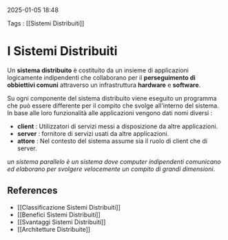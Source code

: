 2025-01-05 18:48

Tags : [[Sistemi Distribuiti]]

# I Sistemi Distribuiti

Un **sistema distribuito** è costituito da un insieme di applicazioni logicamente indipendenti che collaborano per il **perseguimento di obbiettivi comuni** attraverso un infrastruttura **hardware** e **software**.

Su ogni componente del sistema distribuito viene eseguito un programma che può essere differente per il compito che svolge all'interno del sistema. In base alle loro funzionalità alle applicazioni vengono dati nomi diversi : 

- **client** : Utilizzatori di servizi messi a disposizione da altre applicazioni.
- **server** : fornitore di servizi usati da altre applicazioni.
- **attore** : Nel contesto del sistema assume sia il ruolo di client che di server.

*un sistema parallelo è un sistema dove computer indipendenti comunicano ed elaborano per svolgere velocemente un compito di grandi dimensioni*.
## References

- [[Classificazione Sistemi Distribuiti]]
- [[Benefici Sistemi Distribuiti]]
- [[Svantaggi Sistemi Distribuiti]]
- [[Architetture Distribuite]]